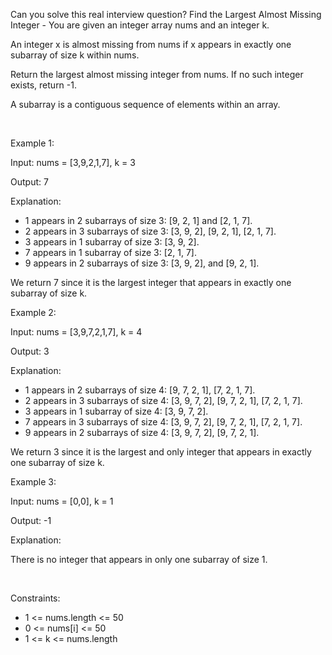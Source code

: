 Can you solve this real interview question? Find the Largest Almost Missing Integer - You are given an integer array nums and an integer k.

An integer x is almost missing from nums if x appears in exactly one subarray of size k within nums.

Return the largest almost missing integer from nums. If no such integer exists, return -1.

A subarray is a contiguous sequence of elements within an array.

 

Example 1:

Input: nums = [3,9,2,1,7], k = 3

Output: 7

Explanation:

 * 1 appears in 2 subarrays of size 3: [9, 2, 1] and [2, 1, 7].
 * 2 appears in 3 subarrays of size 3: [3, 9, 2], [9, 2, 1], [2, 1, 7].
 * 3 appears in 1 subarray of size 3: [3, 9, 2].
 * 7 appears in 1 subarray of size 3: [2, 1, 7].
 * 9 appears in 2 subarrays of size 3: [3, 9, 2], and [9, 2, 1].

We return 7 since it is the largest integer that appears in exactly one subarray of size k.

Example 2:

Input: nums = [3,9,7,2,1,7], k = 4

Output: 3

Explanation:

 * 1 appears in 2 subarrays of size 4: [9, 7, 2, 1], [7, 2, 1, 7].
 * 2 appears in 3 subarrays of size 4: [3, 9, 7, 2], [9, 7, 2, 1], [7, 2, 1, 7].
 * 3 appears in 1 subarray of size 4: [3, 9, 7, 2].
 * 7 appears in 3 subarrays of size 4: [3, 9, 7, 2], [9, 7, 2, 1], [7, 2, 1, 7].
 * 9 appears in 2 subarrays of size 4: [3, 9, 7, 2], [9, 7, 2, 1].

We return 3 since it is the largest and only integer that appears in exactly one subarray of size k.

Example 3:

Input: nums = [0,0], k = 1

Output: -1

Explanation:

There is no integer that appears in only one subarray of size 1.

 

Constraints:

 * 1 <= nums.length <= 50
 * 0 <= nums[i] <= 50
 * 1 <= k <= nums.length